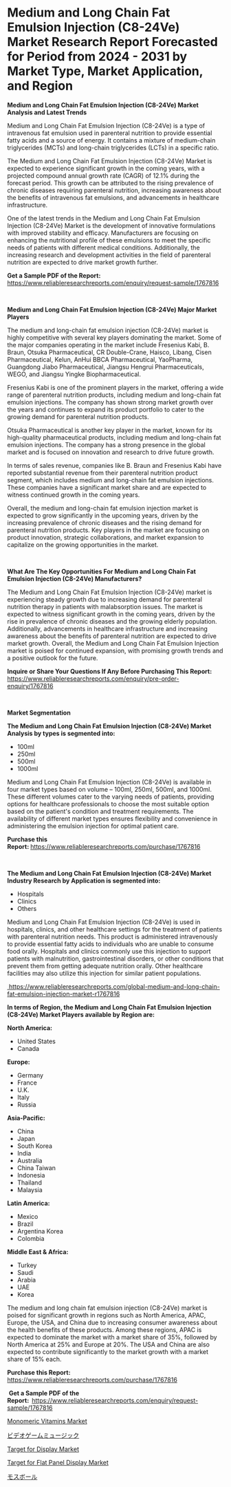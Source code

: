<p><h1>Medium and Long Chain Fat Emulsion Injection (C8-24Ve) Market Research Report Forecasted for Period from 2024 -  2031 by Market Type, Market Application, and Region</h1></p><p><strong>Medium and Long Chain Fat Emulsion Injection (C8-24Ve) Market Analysis and Latest Trends</strong></p>
<p><p>Medium and Long Chain Fat Emulsion Injection (C8-24Ve) is a type of intravenous fat emulsion used in parenteral nutrition to provide essential fatty acids and a source of energy. It contains a mixture of medium-chain triglycerides (MCTs) and long-chain triglycerides (LCTs) in a specific ratio.</p><p>The Medium and Long Chain Fat Emulsion Injection (C8-24Ve) Market is expected to experience significant growth in the coming years, with a projected compound annual growth rate (CAGR) of 12.1% during the forecast period. This growth can be attributed to the rising prevalence of chronic diseases requiring parenteral nutrition, increasing awareness about the benefits of intravenous fat emulsions, and advancements in healthcare infrastructure.</p><p>One of the latest trends in the Medium and Long Chain Fat Emulsion Injection (C8-24Ve) Market is the development of innovative formulations with improved stability and efficacy. Manufacturers are focusing on enhancing the nutritional profile of these emulsions to meet the specific needs of patients with different medical conditions. Additionally, the increasing research and development activities in the field of parenteral nutrition are expected to drive market growth further.</p></p>
<p><strong>Get a Sample PDF of the Report:&nbsp;</strong> <a href="https://www.reliableresearchreports.com/enquiry/request-sample/1767816">https://www.reliableresearchreports.com/enquiry/request-sample/1767816</a></p>
<p>&nbsp;</p>
<p><strong>Medium and Long Chain Fat Emulsion Injection (C8-24Ve) Major Market Players</strong></p>
<p><p>The medium and long-chain fat emulsion injection (C8-24Ve) market is highly competitive with several key players dominating the market. Some of the major companies operating in the market include Fresenius Kabi, B. Braun, Otsuka Pharmaceutical, CR Double-Crane, Haisco, Libang, Cisen Pharmaceutical, Kelun, AnHui BBCA Pharmaceutical, YaoPharma, Guangdong Jiabo Pharmaceutical, Jiangsu Hengrui Pharmaceuticals, WEGO, and Jiangsu Yingke Biopharmaceutical. </p><p>Fresenius Kabi is one of the prominent players in the market, offering a wide range of parenteral nutrition products, including medium and long-chain fat emulsion injections. The company has shown strong market growth over the years and continues to expand its product portfolio to cater to the growing demand for parenteral nutrition products.</p><p>Otsuka Pharmaceutical is another key player in the market, known for its high-quality pharmaceutical products, including medium and long-chain fat emulsion injections. The company has a strong presence in the global market and is focused on innovation and research to drive future growth.</p><p>In terms of sales revenue, companies like B. Braun and Fresenius Kabi have reported substantial revenue from their parenteral nutrition product segment, which includes medium and long-chain fat emulsion injections. These companies have a significant market share and are expected to witness continued growth in the coming years.</p><p>Overall, the medium and long-chain fat emulsion injection market is expected to grow significantly in the upcoming years, driven by the increasing prevalence of chronic diseases and the rising demand for parenteral nutrition products. Key players in the market are focusing on product innovation, strategic collaborations, and market expansion to capitalize on the growing opportunities in the market.</p></p>
<p>&nbsp;</p>
<p><strong>What Are The Key Opportunities For Medium and Long Chain Fat Emulsion Injection (C8-24Ve) Manufacturers?</strong></p>
<p><p>The Medium and Long Chain Fat Emulsion Injection (C8-24Ve) market is experiencing steady growth due to increasing demand for parenteral nutrition therapy in patients with malabsorption issues. The market is expected to witness significant growth in the coming years, driven by the rise in prevalence of chronic diseases and the growing elderly population. Additionally, advancements in healthcare infrastructure and increasing awareness about the benefits of parenteral nutrition are expected to drive market growth. Overall, the Medium and Long Chain Fat Emulsion Injection market is poised for continued expansion, with promising growth trends and a positive outlook for the future.</p></p>
<p><strong>Inquire or Share Your Questions If Any Before Purchasing This Report:</strong> <a href="https://www.reliableresearchreports.com/enquiry/pre-order-enquiry/1767816">https://www.reliableresearchreports.com/enquiry/pre-order-enquiry/1767816</a></p>
<p>&nbsp;</p>
<p><strong>Market Segmentation</strong></p>
<p><strong>The Medium and Long Chain Fat Emulsion Injection (C8-24Ve) Market Analysis by types is segmented into:</strong></p>
<p><ul><li>100ml</li><li>250ml</li><li>500ml</li><li>1000ml</li></ul></p>
<p><p>Medium and Long Chain Fat Emulsion Injection (C8-24Ve) is available in four market types based on volume – 100ml, 250ml, 500ml, and 1000ml. These different volumes cater to the varying needs of patients, providing options for healthcare professionals to choose the most suitable option based on the patient's condition and treatment requirements. The availability of different market types ensures flexibility and convenience in administering the emulsion injection for optimal patient care.</p></p>
<p><strong>Purchase this Report:&nbsp;</strong><a href="https://www.reliableresearchreports.com/purchase/1767816">https://www.reliableresearchreports.com/purchase/1767816</a></p>
<p>&nbsp;</p>
<p><strong>The Medium and Long Chain Fat Emulsion Injection (C8-24Ve) Market Industry Research by Application is segmented into:</strong></p>
<p><ul><li>Hospitals</li><li>Clinics</li><li>Others</li></ul></p>
<p><p>Medium and Long Chain Fat Emulsion Injection (C8-24Ve) is used in hospitals, clinics, and other healthcare settings for the treatment of patients with parenteral nutrition needs. This product is administered intravenously to provide essential fatty acids to individuals who are unable to consume food orally. Hospitals and clinics commonly use this injection to support patients with malnutrition, gastrointestinal disorders, or other conditions that prevent them from getting adequate nutrition orally. Other healthcare facilities may also utilize this injection for similar patient populations.</p></p>
<p><a href="https://www.reliableresearchreports.com/global-medium-and-long-chain-fat-emulsion-injection-market-r1767816">&nbsp;https://www.reliableresearchreports.com/global-medium-and-long-chain-fat-emulsion-injection-market-r1767816</a></p>
<p><strong>In terms of Region, the Medium and Long Chain Fat Emulsion Injection (C8-24Ve) Market Players available by Region are:</strong></p>
<p>
    <p> <strong> North America: </strong>
        <ul>
            <li>United States</li>
            <li>Canada</li>
        </ul>
        </p> 
    <p> <strong> Europe: </strong>
        <ul>
            <li>Germany</li>
            <li>France</li>
            <li>U.K.</li>
            <li>Italy</li>
            <li>Russia</li>
        </ul>
        </p> 
    <p> <strong> Asia-Pacific: </strong>
        <ul>
            <li>China</li>
            <li>Japan</li>
            <li>South Korea</li>
            <li>India</li>
            <li>Australia</li>
            <li>China Taiwan</li>
            <li>Indonesia</li>
            <li>Thailand</li>
            <li>Malaysia</li>
        </ul>
        </p> 
    <p> <strong> Latin America: </strong>
        <ul>
            <li>Mexico</li>
            <li>Brazil</li>
            <li>Argentina Korea</li>
            <li>Colombia</li>
        </ul>
        </p> 
    <p> <strong> Middle East & Africa: </strong>
        <ul>
            <li>Turkey</li>
            <li>Saudi</li>
            <li>Arabia</li>
            <li>UAE</li>
            <li>Korea</li>
        </ul>
    </p>
    </p>
<p><p>The medium and long chain fat emulsion injection (C8-24Ve) market is poised for significant growth in regions such as North America, APAC, Europe, the USA, and China due to increasing consumer awareness about the health benefits of these products. Among these regions, APAC is expected to dominate the market with a market share of 35%, followed by North America at 25% and Europe at 20%. The USA and China are also expected to contribute significantly to the market growth with a market share of 15% each.</p></p>
<p><strong>Purchase this Report: </strong><a href="https://www.reliableresearchreports.com/purchase/1767816">https://www.reliableresearchreports.com/purchase/1767816</a></p>
<p>&nbsp;<strong>Get a Sample PDF of the Report:&nbsp;&nbsp;</strong><a href="https://www.reliableresearchreports.com/enquiry/request-sample/1767816">https://www.reliableresearchreports.com/enquiry/request-sample/1767816</a></p>
<p><strong></strong></p>
<p><p><a href="https://github.com/DeonteStanton2023/Market-Research-Report-List-1/blob/main/monomeric-vitamins-market.md">Monomeric Vitamins Market</a></p><p><a href="https://github.com/RudySimonis2023/Market-Research-Report-List-1/blob/main/757894359240.md">ビデオゲームミュージック</a></p><p><a href="https://issuu.com/reportprime-2/docs/target-for-display-market-size-2030.pptx">Target for Display Market</a></p><p><a href="https://issuu.com/reportprime-2/docs/target-for-flat-panel-display-market-size-2030.ppt">Target for Flat Panel Display Market</a></p><p><a href="https://github.com/mm14022023/Market-Research-Report-List-1/blob/main/803771959239.md">モスボール</a></p></p>